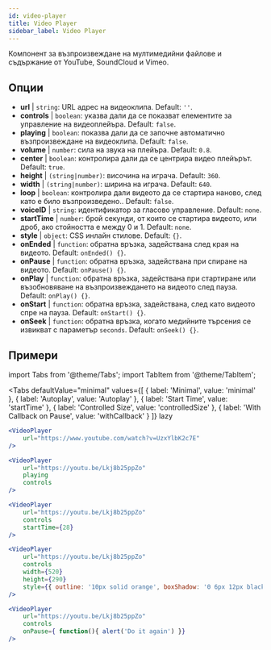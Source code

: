 ```yaml
---
id: video-player
title: Video Player
sidebar_label: Video Player
---
```


Компонент за възпроизвеждане на мултимедийни файлове и съдържание от YouTube, SoundCloud и Vimeo.

## Опции

* __url__ | `string`: URL адрес на видеоклипа. Default: `''`.
* __controls__ | `boolean`: указва дали да се показват елементите за управление на видеоплейъра. Default: `false`.
* __playing__ | `boolean`: показва дали да се започне автоматично възпроизвеждане на видеоклипа. Default: `false`.
* __volume__ | `number`: сила на звука на плейъра. Default: `0.8`.
* __center__ | `boolean`: контролира дали да се центрира видео плейърът. Default: `true`.
* __height__ | `(string|number)`: височина на играча. Default: `360`.
* __width__ | `(string|number)`: ширина на играча. Default: `640`.
* __loop__ | `boolean`: контролира дали видеото да се стартира наново, след като е било възпроизведено.. Default: `false`.
* __voiceID__ | `string`: идентификатор за гласово управление. Default: `none`.
* __startTime__ | `number`: брой секунди, от които се стартира видеото, или дроб, ако стойността е между 0 и 1. Default: `none`.
* __style__ | `object`: CSS инлайн стилове. Default: `{}`.
* __onEnded__ | `function`: обратна връзка, задействана след края на видеото. Default: `onEnded() {}`.
* __onPause__ | `function`: обратна връзка, задействана при спиране на видеото. Default: `onPause() {}`.
* __onPlay__ | `function`: обратна връзка, задействана при стартиране или възобновяване на възпроизвеждането на видеото след пауза. Default: `onPlay() {}`.
* __onStart__ | `function`: обратна връзка, задействана, след като видеото спре на пауза. Default: `onStart() {}`.
* __onSeek__ | `function`: обратна връзка, когато медийните търсения се извикват с параметър `seconds`. Default: `onSeek() {}`.


## Примери

import Tabs from '@theme/Tabs';
import TabItem from '@theme/TabItem';

<Tabs
    defaultValue="minimal"
    values={[
        { label: 'Minimal', value: 'minimal' },
        { label: 'Autoplay', value: 'Autoplay' },
        { label: 'Start Time', value: 'startTime' },
        { label: 'Controlled Size', value: 'controlledSize' },
        { label: 'With Callback on Pause', value: 'withCallback' }
    ]}
    lazy
>
<TabItem value="minimal">

```jsx live
<VideoPlayer
    url="https://www.youtube.com/watch?v=UzxYlbK2c7E"
/>
```

</TabItem>

<TabItem value="withStyle">

```jsx live
<VideoPlayer
    url="https://youtu.be/Lkj8b25ppZo"
    playing
    controls
/>
```
</TabItem>

<TabItem value="startTime">

```jsx live
<VideoPlayer
    url="https://youtu.be/Lkj8b25ppZo"
    controls
    startTime={28}
/>
```
</TabItem>


<TabItem value="controlledSize">

```jsx live
<VideoPlayer
    url="https://youtu.be/Lkj8b25ppZo"
    controls
    width={520}
    height={290}
    style={{ outline: '10px solid orange', boxShadow: '0 6px 12px black'}}
/>
```
</TabItem>


<TabItem value="withCallback">

```jsx live
<VideoPlayer
    url="https://youtu.be/Lkj8b25ppZo"
    controls
    onPause={ function(){ alert('Do it again') }}
/>
```
</TabItem>

</Tabs>



